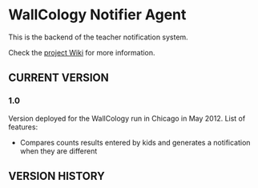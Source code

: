 # WallCology Notifier Agent

This is the backend of the teacher notification system.

Check the [project Wiki](http://phenomena.evl.uic.edu/wiki/index.php/WallCology) for more information.


## CURRENT VERSION

### 1.0
Version deployed for the WallCology run in Chicago in May 2012.
List of features:
- Compares counts results entered by kids and generates a notification when they are different


## VERSION HISTORY



